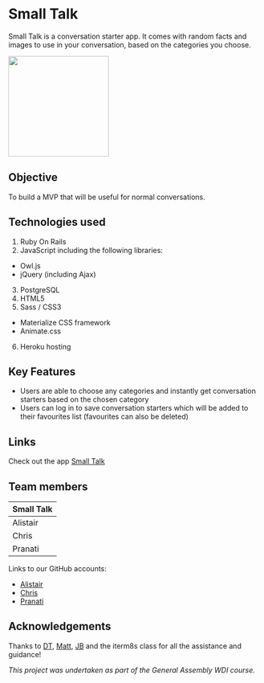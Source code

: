 # Small Talk

Small Talk is a conversation starter app. It comes with random facts and images to use in your conversation, based on the categories you choose.

<img src="http://i.imgur.com/i2sA2yq.png" width="200">

## Objective

To build a MVP that will be useful for normal conversations.

## Technologies used

1. Ruby On Rails
2. JavaScript including the following libraries:
  - Owl.js
  - jQuery (including Ajax)
3. PostgreSQL
4. HTML5
5. Sass / CSS3
  - Materialize CSS framework
  - Animate.css
6. Heroku hosting


## Key Features

- Users are able to choose any categories and instantly get conversation starters based on the chosen category
- Users can log in to save conversation starters which will be added to their favourites list (favourites can also be deleted)


## Links

Check out the app [Small Talk](http://smallchats.herokuapp.com/)

## Team members

| Small Talk    |
| ------------- |
| Alistair      |
| Chris         |
| Pranati       |


Links to our GitHub accounts:
- [Alistair](https://github.com/ajmartin12)
- [Chris](https://github.com/hanernlee)
- [Pranati](https://github.com/natyv)


## Acknowledgements

Thanks to [DT](https://github.com/epoch), [Matt](https://github.com/mattswann), [JB](https://github.com/bairstow) and the iterm8s class for all the assistance and guidance!

*This project was undertaken as part of the General Assembly WDI course.*
